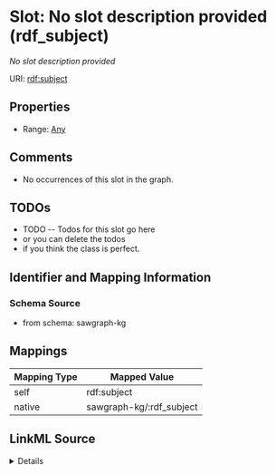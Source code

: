 

# Slot: No slot description provided (rdf_subject)


_No slot description provided_





URI: [rdf:subject](http://www.w3.org/1999/02/22-rdf-syntax-ns#subject)



<!-- no inheritance hierarchy -->








## Properties

* Range: [Any](../classes/Any.md)





## Comments

* No occurrences of this slot in the graph.

## TODOs

* TODO -- Todos for this slot go here
* or you can delete the todos
* if you think the class is perfect.

## Identifier and Mapping Information







### Schema Source


* from schema: sawgraph-kg




## Mappings

| Mapping Type | Mapped Value |
| ---  | ---  |
| self | rdf:subject |
| native | sawgraph-kg/:rdf_subject |




## LinkML Source

<details>
```yaml
name: rdf_subject
description: No slot description provided
title: No slot description provided
todos:
- TODO -- Todos for this slot go here
- or you can delete the todos
- if you think the class is perfect.
comments:
- No occurrences of this slot in the graph.
from_schema: sawgraph-kg
rank: 1000
domain: rdf_Statement
slot_uri: rdf:subject
alias: rdf_subject
range: Any

```
</details>